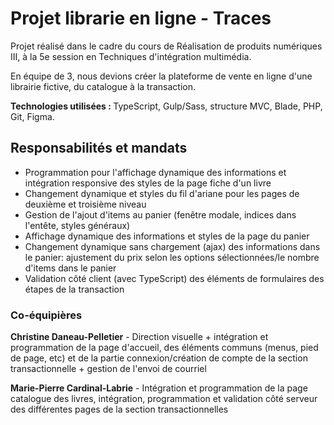 <h1>Projet librarie en ligne - Traces</h1>

Projet réalisé dans le cadre du cours de Réalisation de produits numériques III, à la 5e session en Techniques d'intégration multimédia.

En équipe de 3, nous devions créer la plateforme de vente en ligne d'une librairie fictive, du catalogue à la transaction. 

<b>Technologies utilisées : </b> TypeScript, Gulp/Sass, structure MVC, Blade, PHP, Git, Figma.

<h2>Responsabilités et mandats</h2>
<ul>
<li>Programmation pour l'affichage dynamique des informations et intégration responsive des styles de la page fiche d'un livre</li>
<li>Changement dynamique et styles du fil d'ariane pour les pages de deuxième et troisième niveau</li>
<li>Gestion de l'ajout d'items au panier (fenêtre modale, indices dans l'entête, styles généraux)</li>
<li>Affichage dynamique des informations et styles de la page du panier</li>
<li>Changement dynamique sans chargement (ajax) des informations dans le panier: ajustement du prix selon les options sélectionnées/le nombre d'items dans le panier</li>
<li>Validation côté client (avec TypeScript) des éléments de formulaires des étapes de la transaction</li>
</ul>

<h3>Co-équipières</h3>
<p><b>Christine Daneau-Pelletier</b> - Direction visuelle + intégration et programmation de la page d'accueil, des éléments communs (menus, pied de page, etc) et de la partie connexion/création de compte de la section transactionnelle + gestion de l'envoi de courriel</p>
<p><b>Marie-Pierre Cardinal-Labrie</b> - Intégration et programmation de la page catalogue des livres, intégration, programmation et validation côté serveur des différentes pages de la section transactionnelles</p>